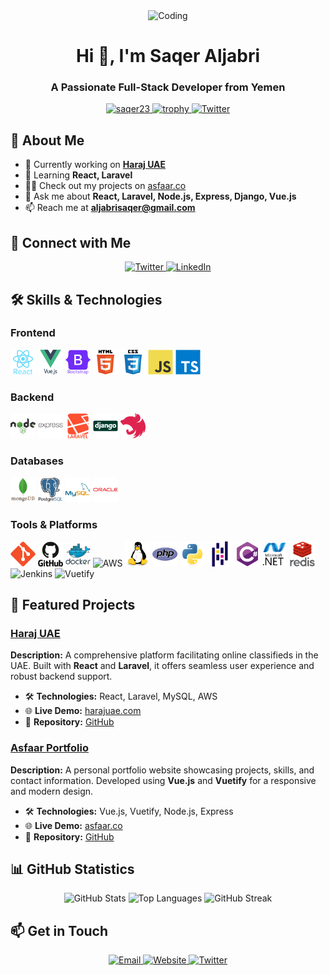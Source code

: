 <!-- Header Section -->
<div align="center">
  <img src="https://i.pinimg.com/originals/81/17/8b/81178b47a8598f0c81c4799f2cdd4057.gif" alt="Coding" width="200"/>
  <h1>Hi 👋, I'm Saqer Aljabri</h1>
  <h3>A Passionate Full-Stack Developer from Yemen</h3>
  
  <a href="https://github.com/saqer23">
    <img src="https://komarev.com/ghpvc/?username=saqer23&label=Profile%20views&color=0e75b6&style=flat" alt="saqer23" />
  </a>
  <a href="https://github.com/saqer23">
    <img src="https://github-profile-trophy.vercel.app/?username=saqer23&row=1" alt="trophy" />
  </a>
  <a href="https://twitter.com/s_jabri23">
    <img src="https://img.shields.io/twitter/follow/s_jabri23?logo=twitter&style=for-the-badge" alt="Twitter" />
  </a>
</div>

<!-- About Me Section -->
## 🌟 About Me

- 🔭 Currently working on **[Haraj UAE](https://harajuae.com)**
- 🌱 Learning **React, Laravel**
- 👨‍💻 Check out my projects on [asfaar.co](https://asfaar.co)
- 💬 Ask me about **React, Laravel, Node.js, Express, Django, Vue.js**
- 📫 Reach me at **aljabrisaqer@gmail.com**

<!-- Connect with Me Section -->
## 🔗 Connect with Me

<div align="center">
  <a href="https://twitter.com/s_jabri23" target="_blank">
    <img src="https://raw.githubusercontent.com/rahuldkjain/github-profile-readme-generator/master/src/images/icons/Social/twitter.svg" alt="Twitter" width="40" height="40"/>
  </a>
  <a href="https://linkedin.com/in/saqeraljabri" target="_blank">
    <img src="https://raw.githubusercontent.com/rahuldkjain/github-profile-readme-generator/master/src/images/icons/Social/linkedin.svg" alt="LinkedIn" width="40" height="40"/>
  </a>
  <!-- Add more social links if available -->
</div>

<!-- Skills Section -->
## 🛠️ Skills & Technologies

### Frontend
<div>
  <img src="https://raw.githubusercontent.com/devicons/devicon/master/icons/react/react-original-wordmark.svg" alt="React" width="40" height="40"/>
  <img src="https://raw.githubusercontent.com/devicons/devicon/master/icons/vuejs/vuejs-original-wordmark.svg" alt="Vue.js" width="40" height="40"/>
  <img src="https://raw.githubusercontent.com/devicons/devicon/master/icons/bootstrap/bootstrap-plain-wordmark.svg" alt="Bootstrap" width="40" height="40"/>
  <img src="https://raw.githubusercontent.com/devicons/devicon/master/icons/html5/html5-original-wordmark.svg" alt="HTML5" width="40" height="40"/>
  <img src="https://raw.githubusercontent.com/devicons/devicon/master/icons/css3/css3-original-wordmark.svg" alt="CSS3" width="40" height="40"/>
  <img src="https://raw.githubusercontent.com/devicons/devicon/master/icons/javascript/javascript-original.svg" alt="JavaScript" width="40" height="40"/>
  <img src="https://raw.githubusercontent.com/devicons/devicon/master/icons/typescript/typescript-original.svg" alt="TypeScript" width="40" height="40"/>
</div>

### Backend
<div>
  <img src="https://raw.githubusercontent.com/devicons/devicon/master/icons/nodejs/nodejs-original-wordmark.svg" alt="Node.js" width="40" height="40"/>
  <img src="https://raw.githubusercontent.com/devicons/devicon/master/icons/express/express-original-wordmark.svg" alt="Express" width="40" height="40"/>
  <img src="https://raw.githubusercontent.com/devicons/devicon/master/icons/laravel/laravel-plain-wordmark.svg" alt="Laravel" width="40" height="40"/>
  <img src="https://raw.githubusercontent.com/devicons/devicon/master/icons/django/django-original.svg" alt="Django" width="40" height="40"/>
  <img src="https://raw.githubusercontent.com/devicons/devicon/master/icons/nestjs/nestjs-plain.svg" alt="NestJS" width="40" height="40"/>
</div>

### Databases
<div>
  <img src="https://raw.githubusercontent.com/devicons/devicon/master/icons/mongodb/mongodb-original-wordmark.svg" alt="MongoDB" width="40" height="40"/>
  <img src="https://raw.githubusercontent.com/devicons/devicon/master/icons/postgresql/postgresql-original-wordmark.svg" alt="PostgreSQL" width="40" height="40"/>
  <img src="https://raw.githubusercontent.com/devicons/devicon/master/icons/mysql/mysql-original-wordmark.svg" alt="MySQL" width="40" height="40"/>
  <img src="https://raw.githubusercontent.com/devicons/devicon/master/icons/oracle/oracle-original.svg" alt="Oracle" width="40" height="40"/>
</div>

### Tools & Platforms
<div>
  <img src="https://raw.githubusercontent.com/devicons/devicon/master/icons/git/git-original.svg" alt="Git" width="40" height="40"/>
  <img src="https://raw.githubusercontent.com/devicons/devicon/master/icons/github/github-original-wordmark.svg" alt="GitHub" width="40" height="40"/>
  <img src="https://raw.githubusercontent.com/devicons/devicon/master/icons/docker/docker-original-wordmark.svg" alt="Docker" width="40" height="40"/>
  <img src="https://raw.githubusercontent.com/devicons/devicon/master/icons/aws/amazonwebservices-original-wordmark.svg" alt="AWS" width="40" height="40"/>
  <img src="https://raw.githubusercontent.com/devicons/devicon/master/icons/linux/linux-original.svg" alt="Linux" width="40" height="40"/>
  <img src="https://raw.githubusercontent.com/devicons/devicon/master/icons/php/php-original.svg" alt="PHP" width="40" height="40"/>
  <img src="https://raw.githubusercontent.com/devicons/devicon/master/icons/python/python-original.svg" alt="Python" width="40" height="40"/>
  <img src="https://raw.githubusercontent.com/devicons/devicon/master/icons/pandas/pandas-original.svg" alt="Pandas" width="40" height="40"/>
  <img src="https://raw.githubusercontent.com/devicons/devicon/master/icons/csharp/csharp-original.svg" alt="C#" width="40" height="40"/>
  <img src="https://raw.githubusercontent.com/devicons/devicon/master/icons/dot-net/dot-net-original-wordmark.svg" alt=".NET" width="40" height="40"/>
  <img src="https://raw.githubusercontent.com/devicons/devicon/master/icons/redis/redis-original-wordmark.svg" alt="Redis" width="40" height="40"/>
  <img src="https://raw.githubusercontent.com/devicons/devicon/master/icons/jenkins/jenkins-icon.svg" alt="Jenkins" width="40" height="40"/>
  <img src="https://bestofjs.org/logos/vuetify.svg" alt="Vuetify" width="40" height="40"/>
</div>

<!-- Featured Projects Section -->
## 🚀 Featured Projects

### [Haraj UAE](https://harajuae.com)
**Description:** A comprehensive platform facilitating online classifieds in the UAE. Built with **React** and **Laravel**, it offers seamless user experience and robust backend support.

- 🛠 **Technologies:** React, Laravel, MySQL, AWS
- 🌐 **Live Demo:** [harajuae.com](https://harajuae.com)
- 🔗 **Repository:** [GitHub](https://github.com/saqer23/haraj-uae)

### [Asfaar Portfolio](https://asfaar.co)
**Description:** A personal portfolio website showcasing projects, skills, and contact information. Developed using **Vue.js** and **Vuetify** for a responsive and modern design.

- 🛠 **Technologies:** Vue.js, Vuetify, Node.js, Express
- 🌐 **Live Demo:** [asfaar.co](https://asfaar.co)
- 🔗 **Repository:** [GitHub](https://github.com/saqer23/asfaar-portfolio)

<!-- Add more projects as needed -->

<!-- GitHub Stats Section -->
## 📊 GitHub Statistics

<div align="center">
  <img src="https://github-readme-stats.vercel.app/api?username=saqer23&show_icons=true&theme=dracula&hide_border=true" alt="GitHub Stats" />
  <img src="https://github-readme-stats.vercel.app/api/top-langs/?username=saqer23&layout=compact&theme=dracula&hide_border=true" alt="Top Languages" />
  <img src="https://github-readme-streak-stats.herokuapp.com/?user=saqer23&theme=dracula&hide_border=true" alt="GitHub Streak" />
</div>

<!-- Footer Section -->
## 📫 Get in Touch

<div align="center">
  <a href="mailto:aljabrisaqer@gmail.com">
    <img src="https://img.shields.io/badge/Email-aljabrisaqer@gmail.com-c14438?style=for-the-badge&logo=gmail&logoColor=white" alt="Email" />
  </a>
  <a href="https://asfaar.co">
    <img src="https://img.shields.io/badge/Website-asfaar.co-blue?style=for-the-badge&logo=google-chrome&logoColor=white" alt="Website" />
  </a>
  <a href="https://twitter.com/s_jabri23">
    <img src="https://img.shields.io/badge/Twitter-@s_jabri23-1DA1F2?style=for-the-badge&logo=twitter&logoColor=white" alt="Twitter" />
  </a>
</div>

